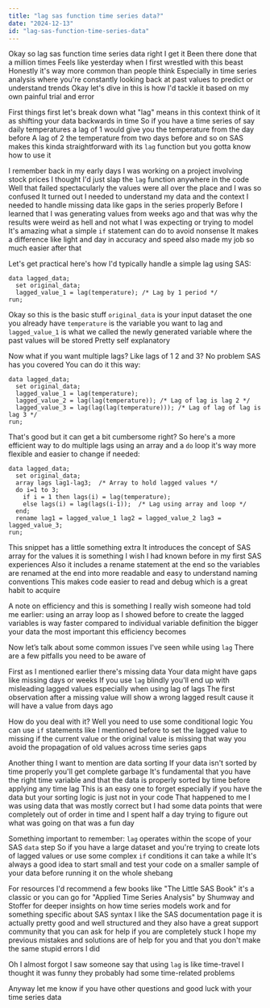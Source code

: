 ```yaml
---
title: "lag sas function time series data?"
date: "2024-12-13"
id: "lag-sas-function-time-series-data"
---
```


Okay so lag sas function time series data right I get it Been there done that a million times Feels like yesterday when I first wrestled with this beast Honestly it's way more common than people think Especially in time series analysis where you're constantly looking back at past values to predict or understand trends Okay let's dive in this is how I'd tackle it based on my own painful trial and error

First things first let's break down what "lag" means in this context think of it as shifting your data backwards in time So if you have a time series of say daily temperatures a lag of 1 would give you the temperature from the day before A lag of 2 the temperature from two days before and so on SAS makes this kinda straightforward with its `lag` function but you gotta know how to use it

I remember back in my early days I was working on a project involving stock prices I thought I'd just slap the `lag` function anywhere in the code Well that failed spectacularly the values were all over the place and I was so confused It turned out I needed to understand my data and the context I needed to handle missing data like gaps in the series properly Before I learned that I was generating values from weeks ago and that was why the results were weird as hell and not what I was expecting or trying to model It's amazing what a simple `if` statement can do to avoid nonsense It makes a difference like light and day in accuracy and speed also made my job so much easier after that

Let's get practical here's how I'd typically handle a simple lag using SAS:

```sas
data lagged_data;
  set original_data;
  lagged_value_1 = lag(temperature); /* Lag by 1 period */
run;
```

Okay so this is the basic stuff `original_data` is your input dataset the one you already have `temperature` is the variable you want to lag and `lagged_value_1` is what we called the newly generated variable where the past values will be stored Pretty self explanatory

Now what if you want multiple lags? Like lags of 1 2 and 3? No problem SAS has you covered You can do it this way:

```sas
data lagged_data;
  set original_data;
  lagged_value_1 = lag(temperature);
  lagged_value_2 = lag(lag(temperature)); /* Lag of lag is lag 2 */
  lagged_value_3 = lag(lag(lag(temperature))); /* Lag of lag of lag is lag 3 */
run;
```

That's good but it can get a bit cumbersome right? So here's a more efficient way to do multiple lags using an array and a `do` loop it's way more flexible and easier to change if needed:

```sas
data lagged_data;
  set original_data;
  array lags lag1-lag3;  /* Array to hold lagged values */
  do i=1 to 3;
    if i = 1 then lags(i) = lag(temperature);
	else lags(i) = lag(lags(i-1));  /* Lag using array and loop */
  end;
  rename lag1 = lagged_value_1 lag2 = lagged_value_2 lag3 = lagged_value_3;
run;
```

This snippet has a little something extra It introduces the concept of SAS array for the values it is something I wish I had known before in my first SAS experiences Also it includes a rename statement at the end so the variables are renamed at the end into more readable and easy to understand naming conventions This makes code easier to read and debug which is a great habit to acquire

A note on efficiency and this is something I really wish someone had told me earlier: using an array loop as I showed before to create the lagged variables is way faster compared to individual variable definition the bigger your data the most important this efficiency becomes

Now let’s talk about some common issues I've seen while using `lag` There are a few pitfalls you need to be aware of

First as I mentioned earlier there's missing data Your data might have gaps like missing days or weeks If you use `lag` blindly you'll end up with misleading lagged values especially when using lag of lags The first observation after a missing value will show a wrong lagged result cause it will have a value from days ago

How do you deal with it? Well you need to use some conditional logic You can use `if` statements like I mentioned before to set the lagged value to missing if the current value or the original value is missing that way you avoid the propagation of old values across time series gaps

Another thing I want to mention are data sorting If your data isn't sorted by time properly you'll get complete garbage It's fundamental that you have the right time variable and that the data is properly sorted by time before applying any time lag This is an easy one to forget especially if you have the data but your sorting logic is just not in your code That happened to me I was using data that was mostly correct but I had some data points that were completely out of order in time and I spent half a day trying to figure out what was going on that was a fun day

Something important to remember: `lag` operates within the scope of your SAS `data` step So if you have a large dataset and you're trying to create lots of lagged values or use some complex `if` conditions it can take a while It's always a good idea to start small and test your code on a smaller sample of your data before running it on the whole shebang

For resources I'd recommend a few books like "The Little SAS Book" it's a classic or you can go for "Applied Time Series Analysis" by Shumway and Stoffer for deeper insights on how time series models work and for something specific about SAS syntax I like the SAS documentation page it is actually pretty good and well structured and they also have a great support community that you can ask for help if you are completely stuck
I hope my previous mistakes and solutions are of help for you and that you don't make the same stupid errors I did

Oh I almost forgot I saw someone say that using `lag` is like time-travel I thought it was funny they probably had some time-related problems

Anyway let me know if you have other questions and good luck with your time series data
